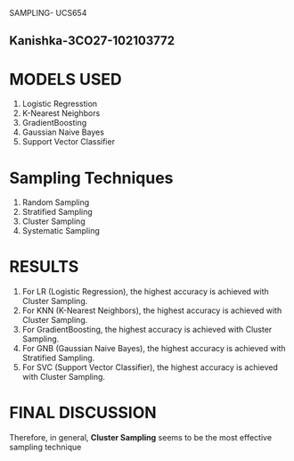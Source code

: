 SAMPLING- UCS654<br>
<h2>Kanishka-3CO27-102103772</h2>

<h1>MODELS USED</h1>
<ol><li>Logistic Regresstion</li>
<li>K-Nearest Neighbors</li>
<li> GradientBoosting</li>
<li>Gaussian Naive Bayes</li>
<li>Support Vector Classifier</li>
</ol>

<h1>Sampling Techniques</h1>
<ol>
  <li>Random Sampling</li>
  <li>Stratified Sampling</li>
  <li>Cluster Sampling</li>
  <li>Systematic Sampling</li>
</ol>

<h1>RESULTS</h1>

<ol>
  <li>For LR (Logistic Regression), the highest accuracy is achieved with Cluster Sampling.</li>
  <li>For KNN (K-Nearest Neighbors), the highest accuracy is achieved with Cluster Sampling.</li>
  <li>For GradientBoosting, the highest accuracy is achieved with Cluster Sampling.</li>
  <li>For GNB (Gaussian Naive Bayes), the highest accuracy is achieved with Stratified Sampling.</li>
  <li>
For SVC (Support Vector Classifier), the highest accuracy is achieved with Cluster Sampling.</li>
  
</ol>


<h1>FINAL DISCUSSION</h1>
Therefore, in general, <b>Cluster Sampling</b> seems to be the most effective sampling technique 
